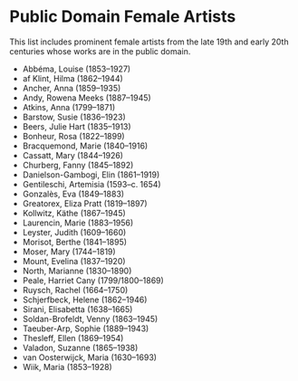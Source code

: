 # Public Domain Female Artists

This list includes prominent female artists from the late 19th and early 20th centuries whose works are in the public domain.

- Abbéma, Louise (1853–1927)
- af Klint, Hilma (1862–1944)
- Ancher, Anna (1859–1935)
- Andy, Rowena Meeks (1887–1945)
- Atkins, Anna (1799–1871)
- Barstow, Susie (1836–1923)
- Beers, Julie Hart (1835–1913)
- Bonheur, Rosa (1822–1899)
- Bracquemond, Marie (1840–1916)
- Cassatt, Mary (1844–1926)
- Churberg, Fanny (1845–1892)
- Danielson-Gambogi, Elin (1861–1919)
- Gentileschi, Artemisia (1593–c. 1654)
- Gonzalès, Eva (1849–1883)
- Greatorex, Eliza Pratt (1819–1897)
- Kollwitz, Käthe (1867–1945)
- Laurencin, Marie (1883–1956)
- Leyster, Judith (1609–1660)
- Morisot, Berthe (1841–1895)
- Moser, Mary (1744–1819)
- Mount, Evelina (1837–1920)
- North, Marianne (1830–1890)
- Peale, Harriet Cany (1799/1800–1869)
- Ruysch, Rachel (1664–1750)
- Schjerfbeck, Helene (1862–1946)
- Sirani, Elisabetta (1638–1665)
- Soldan-Brofeldt, Venny (1863–1945)
- Taeuber-Arp, Sophie (1889–1943)
- Thesleff, Ellen (1869–1954)
- Valadon, Suzanne (1865–1938)
- van Oosterwijck, Maria (1630–1693)
- Wiik, Maria (1853–1928)
